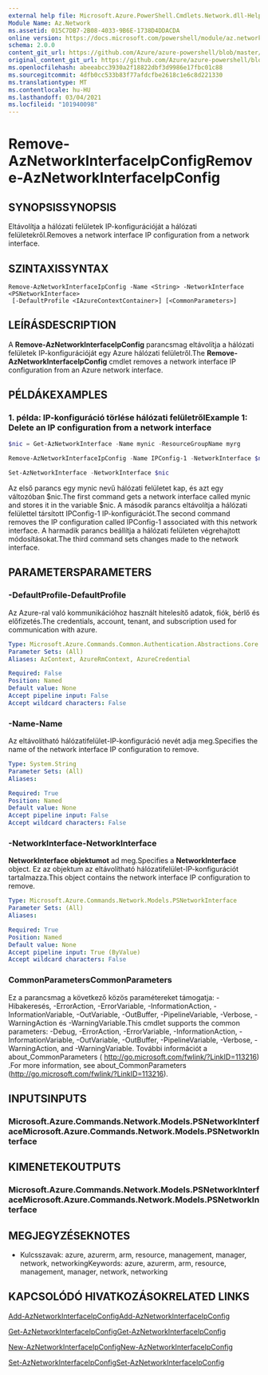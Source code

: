 ```yaml
---
external help file: Microsoft.Azure.PowerShell.Cmdlets.Network.dll-Help.xml
Module Name: Az.Network
ms.assetid: 015C7DB7-2B08-4033-9B6E-1738D4DDACDA
online version: https://docs.microsoft.com/powershell/module/az.network/remove-aznetworkinterfaceipconfig
schema: 2.0.0
content_git_url: https://github.com/Azure/azure-powershell/blob/master/src/Network/Network/help/Remove-AzNetworkInterfaceIpConfig.md
original_content_git_url: https://github.com/Azure/azure-powershell/blob/master/src/Network/Network/help/Remove-AzNetworkInterfaceIpConfig.md
ms.openlocfilehash: abeeabcc3930a2f18822dbf3d9986e17fbc01c88
ms.sourcegitcommit: 4dfb0cc533b83f77afdcfbe2618c1e6c8d221330
ms.translationtype: MT
ms.contentlocale: hu-HU
ms.lasthandoff: 03/04/2021
ms.locfileid: "101940098"
---
```

# <span data-ttu-id="ebef7-101">Remove-AzNetworkInterfaceIpConfig</span><span class="sxs-lookup"><span data-stu-id="ebef7-101">Remove-AzNetworkInterfaceIpConfig</span></span>

## <span data-ttu-id="ebef7-102">SYNOPSIS</span><span class="sxs-lookup"><span data-stu-id="ebef7-102">SYNOPSIS</span></span>
<span data-ttu-id="ebef7-103">Eltávolítja a hálózati felületek IP-konfigurációját a hálózati felületekről.</span><span class="sxs-lookup"><span data-stu-id="ebef7-103">Removes a network interface IP configuration from a network interface.</span></span>

## <span data-ttu-id="ebef7-104">SZINTAXIS</span><span class="sxs-lookup"><span data-stu-id="ebef7-104">SYNTAX</span></span>

```
Remove-AzNetworkInterfaceIpConfig -Name <String> -NetworkInterface <PSNetworkInterface>
 [-DefaultProfile <IAzureContextContainer>] [<CommonParameters>]
```

## <span data-ttu-id="ebef7-105">LEÍRÁS</span><span class="sxs-lookup"><span data-stu-id="ebef7-105">DESCRIPTION</span></span>
<span data-ttu-id="ebef7-106">A **Remove-AzNetworkInterfaceIpConfig** parancsmag eltávolítja a hálózati felületek IP-konfigurációját egy Azure hálózati felületről.</span><span class="sxs-lookup"><span data-stu-id="ebef7-106">The **Remove-AzNetworkInterfaceIpConfig** cmdlet removes a network interface IP configuration from an Azure network interface.</span></span>

## <span data-ttu-id="ebef7-107">PÉLDÁK</span><span class="sxs-lookup"><span data-stu-id="ebef7-107">EXAMPLES</span></span>

### <span data-ttu-id="ebef7-108">1. példa: IP-konfiguráció törlése hálózati felületről</span><span class="sxs-lookup"><span data-stu-id="ebef7-108">Example 1: Delete an IP configuration from a network interface</span></span>
```powershell
$nic = Get-AzNetworkInterface -Name mynic -ResourceGroupName myrg

Remove-AzNetworkInterfaceIpConfig -Name IPConfig-1 -NetworkInterface $nic

Set-AzNetworkInterface -NetworkInterface $nic
```

<span data-ttu-id="ebef7-109">Az első parancs egy mynic nevű hálózati felületet kap, és azt egy változóban $nic.</span><span class="sxs-lookup"><span data-stu-id="ebef7-109">The first command gets a network interface called mynic and stores it in the variable $nic.</span></span> <span data-ttu-id="ebef7-110">A második parancs eltávolítja a hálózati felülettel társított IPConfig-1 IP-konfigurációt.</span><span class="sxs-lookup"><span data-stu-id="ebef7-110">The second command removes the IP configuration called IPConfig-1 associated with this network interface.</span></span> <span data-ttu-id="ebef7-111">A harmadik parancs beállítja a hálózati felületen végrehajtott módosításokat.</span><span class="sxs-lookup"><span data-stu-id="ebef7-111">The third command sets changes made to the network interface.</span></span>

## <span data-ttu-id="ebef7-112">PARAMETERS</span><span class="sxs-lookup"><span data-stu-id="ebef7-112">PARAMETERS</span></span>

### <span data-ttu-id="ebef7-113">-DefaultProfile</span><span class="sxs-lookup"><span data-stu-id="ebef7-113">-DefaultProfile</span></span>
<span data-ttu-id="ebef7-114">Az Azure-ral való kommunikációhoz használt hitelesítő adatok, fiók, bérlő és előfizetés.</span><span class="sxs-lookup"><span data-stu-id="ebef7-114">The credentials, account, tenant, and subscription used for communication with azure.</span></span>

```yaml
Type: Microsoft.Azure.Commands.Common.Authentication.Abstractions.Core.IAzureContextContainer
Parameter Sets: (All)
Aliases: AzContext, AzureRmContext, AzureCredential

Required: False
Position: Named
Default value: None
Accept pipeline input: False
Accept wildcard characters: False
```

### <span data-ttu-id="ebef7-115">-Name</span><span class="sxs-lookup"><span data-stu-id="ebef7-115">-Name</span></span>
<span data-ttu-id="ebef7-116">Az eltávolítható hálózatifelület-IP-konfiguráció nevét adja meg.</span><span class="sxs-lookup"><span data-stu-id="ebef7-116">Specifies the name of the network interface IP configuration to remove.</span></span>

```yaml
Type: System.String
Parameter Sets: (All)
Aliases:

Required: True
Position: Named
Default value: None
Accept pipeline input: False
Accept wildcard characters: False
```

### <span data-ttu-id="ebef7-117">-NetworkInterface</span><span class="sxs-lookup"><span data-stu-id="ebef7-117">-NetworkInterface</span></span>
<span data-ttu-id="ebef7-118">**NetworkInterface objektumot** ad meg.</span><span class="sxs-lookup"><span data-stu-id="ebef7-118">Specifies a **NetworkInterface** object.</span></span>
<span data-ttu-id="ebef7-119">Ez az objektum az eltávolítható hálózatifelület-IP-konfigurációt tartalmazza.</span><span class="sxs-lookup"><span data-stu-id="ebef7-119">This object contains the network interface IP configuration to remove.</span></span>

```yaml
Type: Microsoft.Azure.Commands.Network.Models.PSNetworkInterface
Parameter Sets: (All)
Aliases:

Required: True
Position: Named
Default value: None
Accept pipeline input: True (ByValue)
Accept wildcard characters: False
```

### <span data-ttu-id="ebef7-120">CommonParameters</span><span class="sxs-lookup"><span data-stu-id="ebef7-120">CommonParameters</span></span>
<span data-ttu-id="ebef7-121">Ez a parancsmag a következő közös paramétereket támogatja: -Hibakeresés, -ErrorAction, -ErrorVariable, -InformationAction, -InformationVariable, -OutVariable, -OutBuffer, -PipelineVariable, -Verbose, -WarningAction és -WarningVariable.</span><span class="sxs-lookup"><span data-stu-id="ebef7-121">This cmdlet supports the common parameters: -Debug, -ErrorAction, -ErrorVariable, -InformationAction, -InformationVariable, -OutVariable, -OutBuffer, -PipelineVariable, -Verbose, -WarningAction, and -WarningVariable.</span></span> <span data-ttu-id="ebef7-122">További információt a about_CommonParameters ( http://go.microsoft.com/fwlink/?LinkID=113216) .</span><span class="sxs-lookup"><span data-stu-id="ebef7-122">For more information, see about_CommonParameters (http://go.microsoft.com/fwlink/?LinkID=113216).</span></span>

## <span data-ttu-id="ebef7-123">INPUTS</span><span class="sxs-lookup"><span data-stu-id="ebef7-123">INPUTS</span></span>

### <span data-ttu-id="ebef7-124">Microsoft.Azure.Commands.Network.Models.PSNetworkInterface</span><span class="sxs-lookup"><span data-stu-id="ebef7-124">Microsoft.Azure.Commands.Network.Models.PSNetworkInterface</span></span>

## <span data-ttu-id="ebef7-125">KIMENETEK</span><span class="sxs-lookup"><span data-stu-id="ebef7-125">OUTPUTS</span></span>

### <span data-ttu-id="ebef7-126">Microsoft.Azure.Commands.Network.Models.PSNetworkInterface</span><span class="sxs-lookup"><span data-stu-id="ebef7-126">Microsoft.Azure.Commands.Network.Models.PSNetworkInterface</span></span>

## <span data-ttu-id="ebef7-127">MEGJEGYZÉSEK</span><span class="sxs-lookup"><span data-stu-id="ebef7-127">NOTES</span></span>
* <span data-ttu-id="ebef7-128">Kulcsszavak: azure, azurerm, arm, resource, management, manager, network, networking</span><span class="sxs-lookup"><span data-stu-id="ebef7-128">Keywords: azure, azurerm, arm, resource, management, manager, network, networking</span></span>

## <span data-ttu-id="ebef7-129">KAPCSOLÓDÓ HIVATKOZÁSOK</span><span class="sxs-lookup"><span data-stu-id="ebef7-129">RELATED LINKS</span></span>

[<span data-ttu-id="ebef7-130">Add-AzNetworkInterfaceIpConfig</span><span class="sxs-lookup"><span data-stu-id="ebef7-130">Add-AzNetworkInterfaceIpConfig</span></span>](./Add-AzNetworkInterfaceIpConfig.md)

[<span data-ttu-id="ebef7-131">Get-AzNetworkInterfaceIpConfig</span><span class="sxs-lookup"><span data-stu-id="ebef7-131">Get-AzNetworkInterfaceIpConfig</span></span>](./Get-AzNetworkInterfaceIpConfig.md)

[<span data-ttu-id="ebef7-132">New-AzNetworkInterfaceIpConfig</span><span class="sxs-lookup"><span data-stu-id="ebef7-132">New-AzNetworkInterfaceIpConfig</span></span>](./New-AzNetworkInterfaceIpConfig.md)

[<span data-ttu-id="ebef7-133">Set-AzNetworkInterfaceIpConfig</span><span class="sxs-lookup"><span data-stu-id="ebef7-133">Set-AzNetworkInterfaceIpConfig</span></span>](./Set-AzNetworkInterfaceIpConfig.md)


